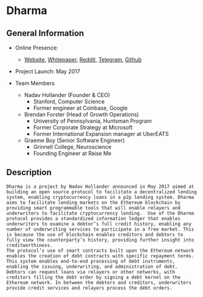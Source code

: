 # Dharma

## General Information

* Online Presence: 
	* [Website](https://dharma.io/), [Whitepaper](https://whitepaper.dharma.io/),  [Reddit](https://www.reddit.com/r/DharmaProtocol/), [Telegram](https://t.me/joinchat/HaeB8EccTM_qtYZv4HHYRw), [Github](https://github.com/dharmaprotocol)


* Project Launch: May 2017
* Team Members
	* Nadav Hollander (Founder & CEO)
		* Stanford, Computer Science
		* Former engineer at Coinbase, Google
	* Brendan Forster (Head of Growth Operations)
		* University of Pennsylvania, Huntsman Program
		* Former Corporate Strategy at Microsoft
		* Former International Expansion manager at UberEATS
	* Graeme Boy (Senior Software Engineer)
		* Grinnell College, Neuroscience
		* Founding Engineer at Raise Me

## Description

	Dharma is a project by Nadav Hollander announced in May 2017 aimed at building an open source protocol to facilitate a decentralized lending system, enabling cryptocurrency loans in a p2p lending system. Dharma aims to facilitate lending markets on the Ethereum blockchain by providing smart programmable tools that will enable relayers and underwriters to facilitate cryptocurrency lending.  Use of the Dharma protocol provides a standardized information ledger that enables underwriters to examine a debtor’s full credit history, enabling any number of underwriting services to participate in a free market. This is because the use of blockchain enables creditors and debtors to fully view the counterparty’s history, providing further insight into creditworthiness. 
	The protocol’s use of smart contracts built upon the Ethereum network enables the creation of debt contracts with specific repayment terms. This system enables end-to-end processing of debt instruments, enabling the issuing, underwriting, and administration of debt. Debtors can request loans via relayers or other networks, with creditors filling the debt order by signing a debt kernel on the Ethereum network. In between the debtors and creditors, underwriters provide credit services and relayers process the debt orders.

